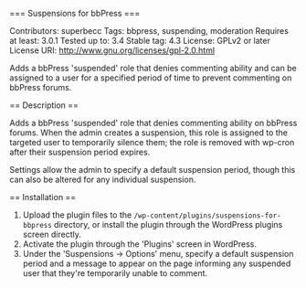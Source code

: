 === Suspensions for bbPress ===

Contributors: superbecc
Tags: bbpress, suspending, moderation
Requires at least: 3.0.1
Tested up to: 3.4
Stable tag: 4.3
License: GPLv2 or later
License URI: http://www.gnu.org/licenses/gpl-2.0.html

Adds a bbPress 'suspended' role that denies commenting ability and can be assigned to a user for a specified period of time to prevent commenting on bbPress forums.

== Description ==

Adds a bbPress 'suspended' role that denies commenting ability on bbPress forums. When the admin creates a suspension, this role is assigned to the targeted user to temporarily silence them; the role is removed with wp-cron after their suspension period expires.

Settings allow the admin to specify a default suspension period, though this can also be altered for any individual suspension.

== Installation ==

1. Upload the plugin files to the `/wp-content/plugins/suspensions-for-bbpress` directory, or install the plugin through the WordPress plugins screen directly.
2. Activate the plugin through the 'Plugins' screen in WordPress.
3. Under the 'Suspensions -> Options' menu, specify a default suspension period and a message to appear on the page informing any suspended user that they're temporarily unable to comment.
